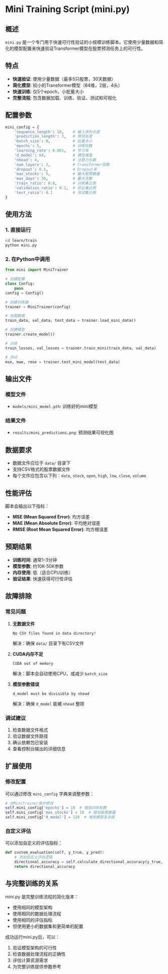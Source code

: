 # Mini Training Script (mini.py)

## 概述

`mini.py` 是一个专门用于快速可行性验证的小规模训练脚本。它使用少量数据和简化的模型配置来快速验证Transformer模型在股票预测任务上的可行性。

## 特点

- **快速验证**: 使用少量数据（最多5只股票，30天数据）
- **简化模型**: 较小的Transformer模型（64维，2层，4头）
- **快速训练**: 仅5个epoch，小批量大小
- **完整流程**: 包含数据加载、训练、验证、测试和可视化

## 配置参数

```python
mini_config = {
    'sequence_length': 10,    # 输入序列长度
    'prediction_length': 3,   # 预测长度
    'batch_size': 8,          # 批量大小
    'epochs': 5,              # 训练轮数
    'learning_rate': 0.001,   # 学习率
    'd_model': 64,            # 模型维度
    'nhead': 4,               # 注意力头数
    'num_layers': 2,          # Transformer层数
    'dropout': 0.1,           # Dropout率
    'max_stocks': 5,          # 最大股票数量
    'max_days': 30,           # 最大天数
    'train_ratio': 0.8,       # 训练集比例
    'validation_ratio': 0.1,  # 验证集比例
    'test_ratio': 0.1         # 测试集比例
}
```

## 使用方法

### 1. 直接运行

```bash
cd learn/train
python mini.py
```

### 2. 在Python中调用

```python
from mini import MiniTrainer

# 创建配置
class Config:
    pass
config = Config()

# 创建训练器
trainer = MiniTrainer(config)

# 加载数据
train_data, val_data, test_data = trainer.load_mini_data()

# 创建模型
trainer.create_model()

# 训练
train_losses, val_losses = trainer.train_mini(train_data, val_data)

# 测试
mse, mae, rmse = trainer.test_mini_model(test_data)
```

## 输出文件

### 模型文件
- `models/mini_model.pth`: 训练好的mini模型

### 结果文件
- `results/mini_predictions.png`: 预测结果可视化图

## 数据要求

- 数据文件应位于 `data/` 目录下
- 支持CSV格式的股票数据文件
- 每个文件应包含以下列：`date`, `stock`, `open`, `high`, `low`, `close`, `volume`

## 性能评估

脚本会输出以下指标：
- **MSE (Mean Squared Error)**: 均方误差
- **MAE (Mean Absolute Error)**: 平均绝对误差
- **RMSE (Root Mean Squared Error)**: 均方根误差

## 预期结果

- **训练时间**: 通常1-3分钟
- **模型参数**: 约10K-50K参数
- **内存使用**: 低（适合CPU训练）
- **验证结果**: 快速获得可行性评估

## 故障排除

### 常见问题

1. **无数据文件**
   ```
   No CSV files found in data directory!
   ```
   解决：确保 `data/` 目录下有CSV文件

2. **CUDA内存不足**
   ```
   CUDA out of memory
   ```
   解决：脚本会自动使用CPU，或减少 `batch_size`

3. **模型参数错误**
   ```
   d_model must be divisible by nhead
   ```
   解决：确保 `d_model` 能被 `nhead` 整除

### 调试建议

1. 检查数据文件格式
2. 验证数据文件路径
3. 确认依赖包已安装
4. 查看控制台输出的详细信息

## 扩展使用

### 修改配置

可以通过修改 `mini_config` 字典来调整参数：

```python
# 在MiniTrainer类中修改
self.mini_config['epochs'] = 10  # 增加训练轮数
self.mini_config['max_stocks'] = 10  # 增加股票数量
self.mini_config['d_model'] = 128  # 增加模型复杂度
```

### 自定义评估

可以添加自定义的评估指标：

```python
def custom_evaluation(self, y_true, y_pred):
    # 添加自定义评估逻辑
    directional_accuracy = self.calculate_directional_accuracy(y_true, y_pred)
    return directional_accuracy
```

## 与完整训练的关系

mini.py 是完整训练流程的简化版本：
- 使用相同的模型架构
- 使用相同的数据处理流程
- 使用相同的评估指标
- 但使用更小的数据集和更简单的配置

成功运行mini.py后，可以：
1. 验证模型架构的可行性
2. 检查数据处理流程的正确性
3. 评估计算资源需求
4. 为完整训练提供参数参考 